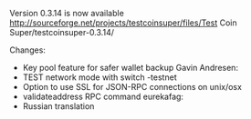 Version 0.3.14 is now available
http://sourceforge.net/projects/testcoinsuper/files/Test Coin Super/testcoinsuper-0.3.14/

Changes:
* Key pool feature for safer wallet backup
Gavin Andresen:
* TEST network mode with switch -testnet
* Option to use SSL for JSON-RPC connections on unix/osx
* validateaddress RPC command
eurekafag:
* Russian translation
